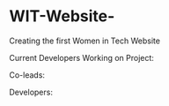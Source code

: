 # WIT-Website-
Creating the first Women in Tech Website 

Current Developers Working on Project:

Co-leads:


Developers:

